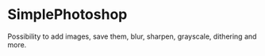 # SimplePhotoshop
Possibility to add images, save them, blur, sharpen, grayscale, dithering and more.
